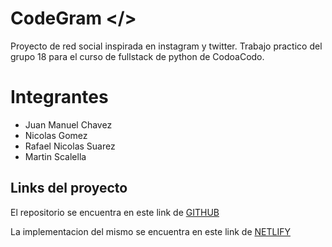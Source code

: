 # CodeGram </>

 Proyecto de red social inspirada en instagram y twitter.
Trabajo practico del grupo 18 para el curso de fullstack de python de CodoaCodo.


# Integrantes

* Juan Manuel Chavez
* Nicolas Gomez
* Rafael Nicolas Suarez
* Martin Scalella


## Links del proyecto

El repositorio se encuentra en este link de [GITHUB](https://github.com/scalella/cac18)

La implementacion del mismo se encuentra en este link de [NETLIFY](https://codegram-grupo18.netlify.app/)


